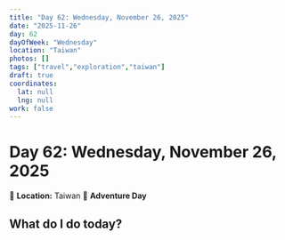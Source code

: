 ```yaml
---
title: "Day 62: Wednesday, November 26, 2025"
date: "2025-11-26"
day: 62
dayOfWeek: "Wednesday"
location: "Taiwan"
photos: []
tags: ["travel","exploration","taiwan"]
draft: true
coordinates:
  lat: null
  lng: null
work: false
---
```

# Day 62: Wednesday, November 26, 2025

📍 **Location:** Taiwan
🎒 **Adventure Day**

## What do I do today?


